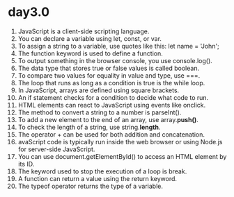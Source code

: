 # day3.0

1) JavaScript is a client-side scripting language.
2) You can declare a variable using let, const, or var.
3) To assign a string to a variable, use quotes like this: let name = 'John';
4) The function keyword is used to define a function.
5) To output something in the browser console, you use console.log().
6) The data type that stores true or false values is called boolean.
7) To compare two values for equality in value and type, use ===.
8) The loop that runs as long as a condition is true is the while loop.
9) In JavaScript, arrays are defined using square brackets.
10) An if statement checks for a condition to decide what code to run.
11) HTML elements can react to JavaScript using events like onclick.
12) The method to convert a string to a number is parseInt().
13) To add a new element to the end of an array, use array.**push()**.
14) To check the length of a string, use string.**length**.
15) The operator + can be used for both addition and concatenation.
16) avaScript code is typically run inside the web browser or using Node.js for server-side JavaScript.
17) You can use document.getElementById() to access an HTML element by its ID.
18) The keyword used to stop the execution of a loop is break.
19) A function can return a value using the return keyword.
20) The typeof operator returns the type of a variable.

